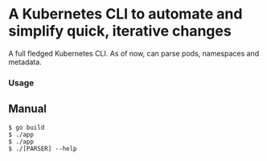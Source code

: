 # A Kubernetes CLI to automate and simplify quick, iterative changes 

A full fledged Kubernetes CLI. As of now, can parse pods, namespaces and metadata.

### Usage

## Manual ##
```console
$ go build
$ ./app
$ ./app
$ ./[PARSER] --help
```
